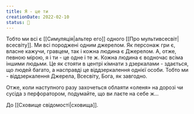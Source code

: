 ```yaml
---
title: Я - це ти
creationDate: 2022-02-10
status: 🌱
---
```

Тобто ми всі є [[Симуляція|альтер его]] одного [[Про мультивсесвіт|всесвіту]]. Ми всі породжені одним джерелом. Як персонаж гри є, власне кажучи, гравцем, так і кожна людина є Джерелом. А, отже, певною мірою, я і ти - це одне і те ж. Кожна людина є водночас всіма іншими людьми. Це як стояти в центрі кімнати з дзеркалами - здається, що людей багато, а насправді це віддзеркалення однієї особи. Тобто ми - віддзеркалення Джерела, Всесвіту, Бога, як завгодно.

Отже, коли наступного разу захочеться облаяти «оленя» на дорозі чи сусіда з перфоратором, подумайте, що ви лаєте на себе ж...

До [[Сховище свідомості|сховища]].